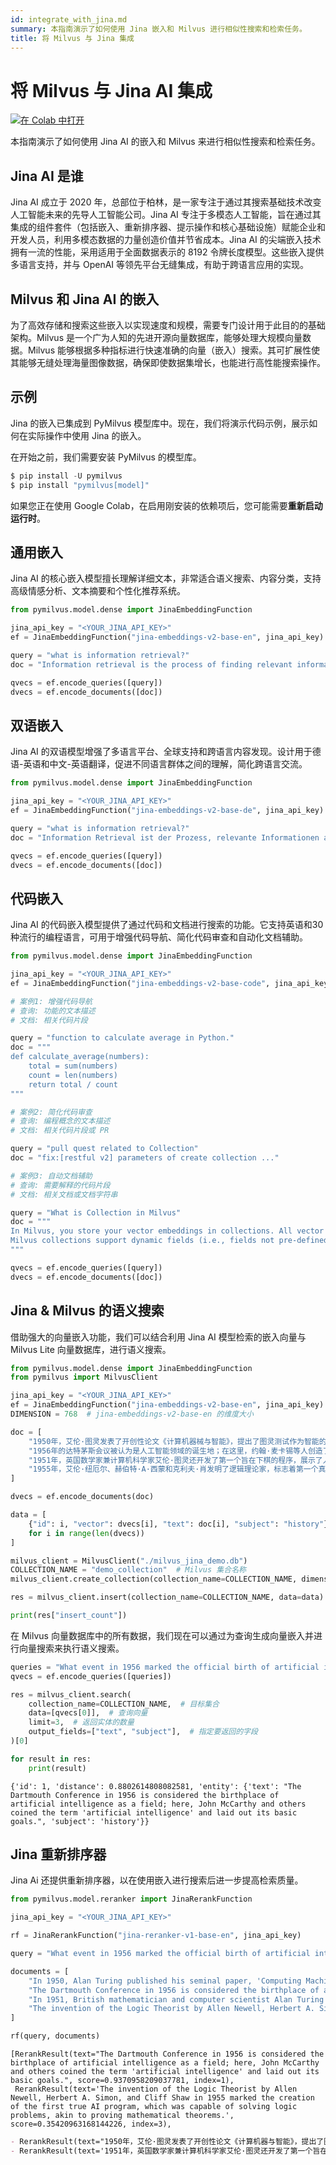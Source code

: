 ```yaml
---
id: integrate_with_jina.md
summary: 本指南演示了如何使用 Jina 嵌入和 Milvus 进行相似性搜索和检索任务。
title: 将 Milvus 与 Jina 集成
---
```


# 将 Milvus 与 Jina AI 集成

<a href="https://colab.research.google.com/github/milvus-io/bootcamp/blob/master/bootcamp/tutorials/integration/milvus_with_Jina.ipynb" target="_parent"><img src="https://colab.research.google.com/assets/colab-badge.svg" alt="在 Colab 中打开"/></a>

本指南演示了如何使用 Jina AI 的嵌入和 Milvus 来进行相似性搜索和检索任务。

## Jina AI 是谁
Jina AI 成立于 2020 年，总部位于柏林，是一家专注于通过其搜索基础技术改变人工智能未来的先导人工智能公司。Jina AI 专注于多模态人工智能，旨在通过其集成的组件套件（包括嵌入、重新排序器、提示操作和核心基础设施）赋能企业和开发人员，利用多模态数据的力量创造价值并节省成本。Jina AI 的尖端嵌入技术拥有一流的性能，采用适用于全面数据表示的 8192 令牌长度模型。这些嵌入提供多语言支持，并与 OpenAI 等领先平台无缝集成，有助于跨语言应用的实现。

## Milvus 和 Jina AI 的嵌入
为了高效存储和搜索这些嵌入以实现速度和规模，需要专门设计用于此目的的基础架构。Milvus 是一个广为人知的先进开源向量数据库，能够处理大规模向量数据。Milvus 能够根据多种指标进行快速准确的向量（嵌入）搜索。其可扩展性使其能够无缝处理海量图像数据，确保即使数据集增长，也能进行高性能搜索操作。

## 示例
Jina 的嵌入已集成到 PyMilvus 模型库中。现在，我们将演示代码示例，展示如何在实际操作中使用 Jina 的嵌入。

在开始之前，我们需要安装 PyMilvus 的模型库。

```python
$ pip install -U pymilvus
$ pip install "pymilvus[model]"
```

<div class="alert note">

如果您正在使用 Google Colab，在启用刚安装的依赖项后，您可能需要**重新启动运行时**。

</div>

## 通用嵌入
Jina AI 的核心嵌入模型擅长理解详细文本，非常适合语义搜索、内容分类，支持高级情感分析、文本摘要和个性化推荐系统。

```python
from pymilvus.model.dense import JinaEmbeddingFunction

jina_api_key = "<YOUR_JINA_API_KEY>"
ef = JinaEmbeddingFunction("jina-embeddings-v2-base-en", jina_api_key)

query = "what is information retrieval?"
doc = "Information retrieval is the process of finding relevant information from a large collection of data or documents."

qvecs = ef.encode_queries([query])
dvecs = ef.encode_documents([doc])
```
## 双语嵌入

Jina AI 的双语模型增强了多语言平台、全球支持和跨语言内容发现。设计用于德语-英语和中文-英语翻译，促进不同语言群体之间的理解，简化跨语言交流。

```python
from pymilvus.model.dense import JinaEmbeddingFunction

jina_api_key = "<YOUR_JINA_API_KEY>"
ef = JinaEmbeddingFunction("jina-embeddings-v2-base-de", jina_api_key)

query = "what is information retrieval?"
doc = "Information Retrieval ist der Prozess, relevante Informationen aus einer großen Sammlung von Daten oder Dokumenten zu finden."

qvecs = ef.encode_queries([query])
dvecs = ef.encode_documents([doc])
```

## 代码嵌入

Jina AI 的代码嵌入模型提供了通过代码和文档进行搜索的功能。它支持英语和30种流行的编程语言，可用于增强代码导航、简化代码审查和自动化文档辅助。

```python
from pymilvus.model.dense import JinaEmbeddingFunction

jina_api_key = "<YOUR_JINA_API_KEY>"
ef = JinaEmbeddingFunction("jina-embeddings-v2-base-code", jina_api_key)

# 案例1: 增强代码导航
# 查询: 功能的文本描述
# 文档: 相关代码片段

query = "function to calculate average in Python."
doc = """
def calculate_average(numbers):
    total = sum(numbers)
    count = len(numbers)
    return total / count
"""

# 案例2: 简化代码审查
# 查询: 编程概念的文本描述
# 文档: 相关代码片段或 PR

query = "pull quest related to Collection"
doc = "fix:[restful v2] parameters of create collection ..."

# 案例3: 自动文档辅助
# 查询: 需要解释的代码片段
# 文档: 相关文档或文档字符串

query = "What is Collection in Milvus"
doc = """
In Milvus, you store your vector embeddings in collections. All vector embeddings within a collection share the same dimensionality and distance metric for measuring similarity.
Milvus collections support dynamic fields (i.e., fields not pre-defined in the schema) and automatic incrementation of primary keys.
"""

qvecs = ef.encode_queries([query])
dvecs = ef.encode_documents([doc])
```

## Jina & Milvus 的语义搜索

借助强大的向量嵌入功能，我们可以结合利用 Jina AI 模型检索的嵌入向量与 Milvus Lite 向量数据库，进行语义搜索。
```python
from pymilvus.model.dense import JinaEmbeddingFunction
from pymilvus import MilvusClient

jina_api_key = "<YOUR_JINA_API_KEY>"
ef = JinaEmbeddingFunction("jina-embeddings-v2-base-en", jina_api_key)
DIMENSION = 768  # jina-embeddings-v2-base-en 的维度大小

doc = [
    "1950年，艾伦·图灵发表了开创性论文《计算机器械与智能》，提出了图灵测试作为智能的标准，这是人工智能哲学和发展中的基础概念。",
    "1956年的达特茅斯会议被认为是人工智能领域的诞生地；在这里，约翰·麦卡锡等人创造了术语“人工智能”并阐明了其基本目标。",
    "1951年，英国数学家兼计算机科学家艾伦·图灵还开发了第一个旨在下棋的程序，展示了人工智能在游戏策略中的早期示例。",
    "1955年，艾伦·纽厄尔、赫伯特·A·西蒙和克利夫·肖发明了逻辑理论家，标志着第一个真正的人工智能程序的诞生，该程序能够解决逻辑问题，类似于证明数学定理。",
]

dvecs = ef.encode_documents(doc)

data = [
    {"id": i, "vector": dvecs[i], "text": doc[i], "subject": "history"}
    for i in range(len(dvecs))
]

milvus_client = MilvusClient("./milvus_jina_demo.db")
COLLECTION_NAME = "demo_collection"  # Milvus 集合名称
milvus_client.create_collection(collection_name=COLLECTION_NAME, dimension=DIMENSION)

res = milvus_client.insert(collection_name=COLLECTION_NAME, data=data)

print(res["insert_count"])
```
在 Milvus 向量数据库中的所有数据，我们现在可以通过为查询生成向量嵌入并进行向量搜索来执行语义搜索。

```python
queries = "What event in 1956 marked the official birth of artificial intelligence as a discipline?"
qvecs = ef.encode_queries([queries])

res = milvus_client.search(
    collection_name=COLLECTION_NAME,  # 目标集合
    data=[qvecs[0]],  # 查询向量
    limit=3,  # 返回实体的数量
    output_fields=["text", "subject"],  # 指定要返回的字段
)[0]

for result in res:
    print(result)
```

    {'id': 1, 'distance': 0.8802614808082581, 'entity': {'text': "The Dartmouth Conference in 1956 is considered the birthplace of artificial intelligence as a field; here, John McCarthy and others coined the term 'artificial intelligence' and laid out its basic goals.", 'subject': 'history'}}

## Jina 重新排序器
Jina Ai 还提供重新排序器，以在使用嵌入进行搜索后进一步提高检索质量。

```python
from pymilvus.model.reranker import JinaRerankFunction

jina_api_key = "<YOUR_JINA_API_KEY>"

rf = JinaRerankFunction("jina-reranker-v1-base-en", jina_api_key)

query = "What event in 1956 marked the official birth of artificial intelligence as a discipline?"

documents = [
    "In 1950, Alan Turing published his seminal paper, 'Computing Machinery and Intelligence,' proposing the Turing Test as a criterion of intelligence, a foundational concept in the philosophy and development of artificial intelligence.",
    "The Dartmouth Conference in 1956 is considered the birthplace of artificial intelligence as a field; here, John McCarthy and others coined the term 'artificial intelligence' and laid out its basic goals.",
    "In 1951, British mathematician and computer scientist Alan Turing also developed the first program designed to play chess, demonstrating an early example of AI in game strategy.",
    "The invention of the Logic Theorist by Allen Newell, Herbert A. Simon, and Cliff Shaw in 1955 marked the creation of the first true AI program, which was capable of solving logic problems, akin to proving mathematical theorems.",
]

rf(query, documents)
```




    [RerankResult(text="The Dartmouth Conference in 1956 is considered the birthplace of artificial intelligence as a field; here, John McCarthy and others coined the term 'artificial intelligence' and laid out its basic goals.", score=0.9370958209037781, index=1),
     RerankResult(text='The invention of the Logic Theorist by Allen Newell, Herbert A. Simon, and Cliff Shaw in 1955 marked the creation of the first true AI program, which was capable of solving logic problems, akin to proving mathematical theorems.', score=0.35420963168144226, index=3),
```markdown
- RerankResult(text="1950年，艾伦·图灵发表了开创性论文《计算机器与智能》，提出了图灵测试作为智能的标准，这是人工智能哲学和发展中的基础概念。", score=0.3498658835887909, index=0),
- RerankResult(text='1951年，英国数学家兼计算机科学家艾伦·图灵还开发了第一个旨在下棋的程序，展示了人工智能在游戏策略中的早期示例。', score=0.2728956639766693, index=2)]
```